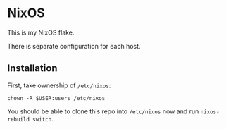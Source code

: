 # NixOS

This is my NixOS flake.

There is separate configuration for each host.

## Installation

First, take ownership of `/etc/nixos`:

```
chown -R $USER:users /etc/nixos
```

You should be able to clone this repo into `/etc/nixos` now and run `nixos-rebuild switch`.
